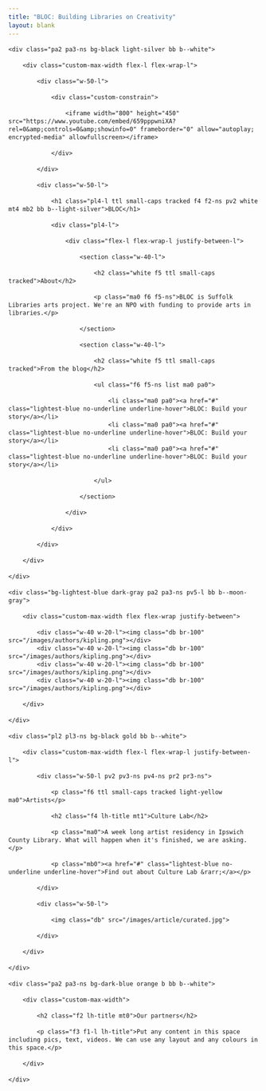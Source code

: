 ```yaml
---
title: "BLOC: Building Libraries on Creativity"
layout: blank
---
```

<article>

    <div class="pa2 pa3-ns bg-black light-silver bb b--white">

        <div class="custom-max-width flex-l flex-wrap-l">

            <div class="w-50-l">

                <div class="custom-constrain">

                    <iframe width="800" height="450" src="https://www.youtube.com/embed/659pppwniXA?rel=0&amp;controls=0&amp;showinfo=0" frameborder="0" allow="autoplay; encrypted-media" allowfullscreen></iframe>

                </div>

            </div>

            <div class="w-50-l">

                <h1 class="pl4-l ttl small-caps tracked f4 f2-ns pv2 white mt4 mb2 bb b--light-silver">BLOC</h1>

                <div class="pl4-l">

                    <div class="flex-l flex-wrap-l justify-between-l">

                        <section class="w-40-l">

                            <h2 class="white f5 ttl small-caps tracked">About</h2>

                            <p class="ma0 f6 f5-ns">BLOC is Suffolk Libraries arts project. We're an NPO with funding to provide arts in libraries.</p>

                        </section>

                        <section class="w-40-l">

                            <h2 class="white f5 ttl small-caps tracked">From the blog</h2>

                            <ul class="f6 f5-ns list ma0 pa0">

                                <li class="ma0 pa0"><a href="#" class="lightest-blue no-underline underline-hover">BLOC: Build your story</a></li>
                                <li class="ma0 pa0"><a href="#" class="lightest-blue no-underline underline-hover">BLOC: Build your story</a></li>
                                <li class="ma0 pa0"><a href="#" class="lightest-blue no-underline underline-hover">BLOC: Build your story</a></li>

                            </ul>

                        </section>

                    </div>

                </div>

            </div>

        </div>

    </div>

    <div class="bg-lightest-blue dark-gray pa2 pa3-ns pv5-l bb b--moon-gray">

        <div class="custom-max-width flex flex-wrap justify-between">

            <div class="w-40 w-20-l"><img class="db br-100" src="/images/authors/kipling.png"></div>
            <div class="w-40 w-20-l"><img class="db br-100" src="/images/authors/kipling.png"></div>
            <div class="w-40 w-20-l"><img class="db br-100" src="/images/authors/kipling.png"></div>
            <div class="w-40 w-20-l"><img class="db br-100" src="/images/authors/kipling.png"></div>

        </div>

    </div>

    <div class="pl2 pl3-ns bg-black gold bb b--white">

        <div class="custom-max-width flex-l flex-wrap-l justify-between-l">

            <div class="w-50-l pv2 pv3-ns pv4-ns pr2 pr3-ns">

                <p class="f6 ttl small-caps tracked light-yellow ma0">Artists</p>

                <h2 class="f4 lh-title mt1">Culture Lab</h2>

                <p class="ma0">A week long artist residency in Ipswich County Library. What will happen when it's finished, we are asking.</p>

                <p class="mb0"><a href="#" class="lightest-blue no-underline underline-hover">Find out about Culture Lab &rarr;</a></p>

            </div>

            <div class="w-50-l">

                <img class="db" src="/images/article/curated.jpg">

            </div>

        </div>

    </div>

    <div class="pa2 pa3-ns bg-dark-blue orange b bb b--white">

        <div class="custom-max-width">

            <h2 class="f2 lh-title mt0">Our partners</h2>

            <p class="f3 f1-l lh-title">Put any content in this space including pics, text, videos. We can use any layout and any colours in this space.</p>

        </div>

    </div>

</article>
